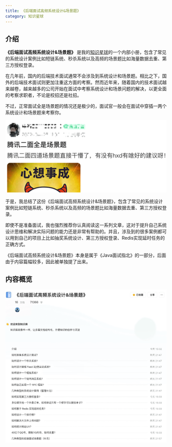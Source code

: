 ```yaml
---
title: 《后端面试高频系统设计&场景题》
category: 知识星球
---
```


## 介绍

**《后端面试高频系统设计&场景题》** 是我的[知识星球](../about-the-author/zhishixingqiu-two-years.md)的一个内部小册，包含了常见的系统设计案例比如短链系统、秒杀系统以及高频的场景题比如海量数据去重、第三方授权登录。

在几年前，国内的后端技术面试通常不会涉及到系统设计和场景题。相比之下，国外的后端技术面试则更加注重这方面的考察。然而近年来，随着国内的技术面试越来越卷，越来越多的公司开始在面试中考察系统设计和场景问题的解决，以更全面的考察求职者，不论是校招还是社招。

不过，正常面试全是场景题的情况还是极少的，面试官一般会在面试中穿插一两个系统设计和场景题来考察你。

![](./images/generated/up-cc0b49f7e4a8cf63f9502a1f8ac0c6163f5.png)

于是，我总结了这份《后端面试高频系统设计&场景题》，包含了常见的系统设计案例比如短链系统、秒杀系统以及高频的场景题比如海量数据去重、第三方授权登录。

即使不是准备面试，我也强烈推荐你认真阅读这一系列文章，这对于提升自己系统设计思维和解决实际问题的能力还是非常有帮助的。并且，涉及到的很多案例都可以用到自己的项目上比如抽奖系统设计、第三方授权登录、Redis实现延时任务的正确方式。

《后端面试高频系统设计&场景题》本身是属于《Java面试指北》的一部分，后面由于内容篇幅较多，因此被单独提了出来。

## 内容概览

![《后端面试高频系统设计&场景题》](./images/generated/back-end-interview-high-frequency-system-design-and-scenario-questions-fengmian.png)

<!-- @include: @planet2.snippet.md -->
